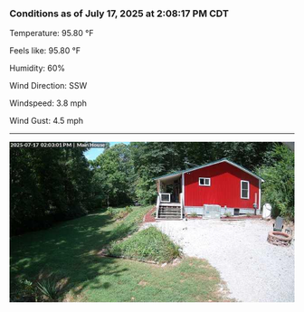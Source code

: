 ### Conditions as of July 17, 2025 at 2:08:17 PM CDT 

Temperature: 95.80 &deg;F

Feels like: 95.80 &deg;F

Humidity: 60%

Wind Direction: SSW

Windspeed: 3.8 mph

Wind Gust: 4.5 mph

---

<img src="./images/latest.jpeg"/>

